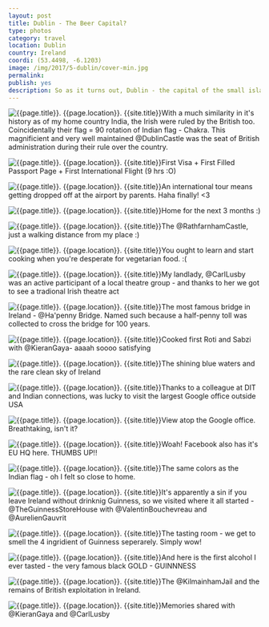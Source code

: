 ```yaml
---
layout: post
title: Dublin - The Beer Capital?
type: photos
category: travel
location: Dublin
country: Ireland
coordi: (53.4498, -6.1203)
image: /img/2017/5-dublin/cover-min.jpg 
permalink: 
publish: yes
description: So as it turns out, Dublin - the capital of the small island nation, Ireland is my first international destination. I am here for a summer internship at CeADAR (Dublin Institute of Technology) for about 9 weeks. Suuuuuuper excited. 
---
```

<!-- http://compressjpeg.com -->
<!-- http://compressimage.toolur.com/ 1024, 400-->
<p class="center"><img src="{{site.baseurl}}/img/2017/5-dublin/cover.jpg" alt="{{page.title}}. {{page.location}}. {{site.title}}" title="{{page.title}}">With a much similarity in it's history as of my home country India, the Irish were ruled by the British too. Coincidentally their flag = 90 rotation of Indian flag - Chakra. This magnificient and very well maintained @DublinCastle was the seat of British administration during their rule over the country.</p>

<p class="center"><img src="{{site.baseurl}}/img/2017/5-dublin/1.jpg" alt="{{page.title}}. {{page.location}}. {{site.title}}" title="{{page.title}}">First Visa + First Filled Passport Page + First International Flight (9 hrs :O)</p>

<p class="center"><img src="{{site.baseurl}}/img/2017/5-dublin/2.jpg" alt="{{page.title}}. {{page.location}}. {{site.title}}" title="{{page.title}}">An international tour means getting dropped off at the airport by parents. Haha finally! <3</p>

<p class="center"><img src="{{site.baseurl}}/img/2017/5-dublin/3.jpg" alt="{{page.title}}. {{page.location}}. {{site.title}}" title="{{page.title}}">Home for the next 3 months :)</p>

<p class="center"><img src="{{site.baseurl}}/img/2017/5-dublin/4.jpg" alt="{{page.title}}. {{page.location}}. {{site.title}}" title="{{page.title}}">The @RathfarnhamCastle, just a walking distance from my place :)</p>

<p class="center"><img src="{{site.baseurl}}/img/2017/5-dublin/5.jpg" alt="{{page.title}}. {{page.location}}. {{site.title}}" title="{{page.title}}">You ought to learn and start cooking when you're desperate for vegetarian food. :(</p>

<p class="center"><img src="{{site.baseurl}}/img/2017/5-dublin/6.jpg" alt="{{page.title}}. {{page.location}}. {{site.title}}" title="{{page.title}}">My landlady, @CarlLusby was an active participant of a local theatre group - and thanks to her we got to see a tradional Irish theatre act</p>

<p class="center"><img src="{{site.baseurl}}/img/2017/5-dublin/7.jpg" alt="{{page.title}}. {{page.location}}. {{site.title}}" title="{{page.title}}">The most famous bridge in Ireland - @Ha'penny Bridge. Named such because a half-penny toll was collected to cross the bridge for 100 years.</p>

<p class="center"><img src="{{site.baseurl}}/img/2017/5-dublin/8.jpg" alt="{{page.title}}. {{page.location}}. {{site.title}}" title="{{page.title}}">Cooked first Roti and Sabzi with @KieranGaya- aaaah soooo satisfying</p>

<p class="center"><img src="{{site.baseurl}}/img/2017/5-dublin/9.jpg" alt="{{page.title}}. {{page.location}}. {{site.title}}" title="{{page.title}}">The shining blue waters and the rare clean sky of Ireland</p>

<p class="center"><img src="{{site.baseurl}}/img/2017/5-dublin/11.jpg" alt="{{page.title}}. {{page.location}}. {{site.title}}" title="{{page.title}}">Thanks to a colleague at DIT and Indian connections, was lucky to visit the largest Google office outside USA</p>

<p class="center"><img src="{{site.baseurl}}/img/2017/5-dublin/11_1.jpg" alt="{{page.title}}. {{page.location}}. {{site.title}}" title="{{page.title}}">View atop the Google office. Breathtaking, isn't it?</p>

<p class="center"><img src="{{site.baseurl}}/img/2017/5-dublin/10.jpg" alt="{{page.title}}. {{page.location}}. {{site.title}}" title="{{page.title}}">Woah! Facebook also has it's EU HQ here. THUMBS UP!!</p>

<p class="center"><img src="{{site.baseurl}}/img/2017/5-dublin/12.jpg" alt="{{page.title}}. {{page.location}}. {{site.title}}" title="{{page.title}}">The same colors as the Indian flag - oh I felt so close to home.</p>

<p class="center"><img src="{{site.baseurl}}/img/2017/5-dublin/13.jpg" alt="{{page.title}}. {{page.location}}. {{site.title}}" title="{{page.title}}">It's apparently a sin if you leave Ireland without drinknig Guinness, so we visited where it all started - @TheGuinnessStoreHouse with @ValentinBouchevreau and @AurelienGauvrit</p>

<p class="center"><img src="{{site.baseurl}}/img/2017/5-dublin/14.jpg" alt="{{page.title}}. {{page.location}}. {{site.title}}" title="{{page.title}}">The tasting room - we get to smell the 4 ingridient of Guinness seperarely. Simply wow!</p>

<p class="center"><img src="{{site.baseurl}}/img/2017/5-dublin/15.jpg" alt="{{page.title}}. {{page.location}}. {{site.title}}" title="{{page.title}}">And here is the first alcohol I ever tasted - the very famous black GOLD - GUINNNESS</p>

<p class="center"><img src="{{site.baseurl}}/img/2017/5-dublin/16.jpg" alt="{{page.title}}. {{page.location}}. {{site.title}}" title="{{page.title}}">The @KilmainhamJail and the remains of British exploitation in Ireland.</p>

<p class="center"><img src="{{site.baseurl}}/img/2017/5-dublin/17.jpg" alt="{{page.title}}. {{page.location}}. {{site.title}}" title="{{page.title}}">Memories shared with @KieranGaya and @CarlLusby</p>


